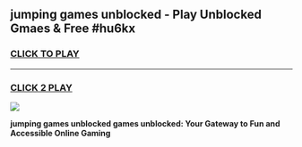 
## jumping games unblocked - Play Unblocked Gmaes & Free #hu6kx
<h3>
<a href="https://premium.freeplayer.one?title=jumping_games_unblocked&ref=03M">CLICK TO PLAY</a></h3>
<hr>

<h3>
<a href="https://premium.freeplayer.one?title=jumping_games_unblocked&ref=03M">CLICK 2 PLAY</a>
  
</h3>

<a href="https://premium.freeplayer.one?title=jumping_games_unblocked&ref=03M"><img src="https://clearcache.store/games.png"></a>


**jumping games unblocked games unblocked: Your Gateway to Fun and Accessible Online Gaming**
